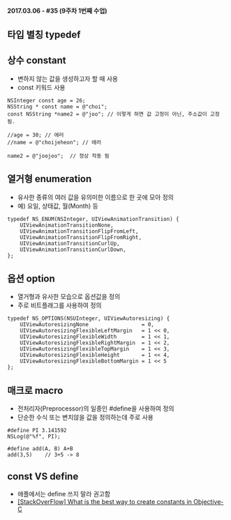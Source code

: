 #### 2017.03.06 - #35 (9주차 1번째 수업)

## 타입 별칭 typedef  

## 상수 constant  
- 변하지 않는 값을 생성하고자 할 때 사용
- const 키워드 사용

```objc
NSInteger const age = 26;
NSString * const name = @"choi";
const NSString *name2 = @"joo";	// 이렇게 하면 값 고정이 아닌, 주소값이 고정됨.  

//age = 30;	// 에러
//name = @"choijeheon";	// 에러

name2 = @"joojoo";	// 정상 작동 됨

```

## 열거형 enumeration  
- 유사한 종류의 여러 값을 유의미한 이름으로 한 곳에 모아 정의
- 예) 요일, 상태값, 월(Month) 등  

```objc
typedef NS_ENUM(NSInteger, UIViewAnimationTransition) {
    UIViewAnimationTransitionNone,
    UIViewAnimationTransitionFlipFromLeft,
    UIViewAnimationTransitionFlipFromRight,
    UIViewAnimationTransitionCurlUp,
    UIViewAnimationTransitionCurlDown,
};
```

## 옵션 option  
- 열거형과 유사한 모습으로 옵션값을 정의  
- 주로 비트플래그를 사용하여 정의  

```objc
typedef NS_OPTIONS(NSUInteger, UIViewAutoresizing) {
    UIViewAutoresizingNone                 = 0,
    UIViewAutoresizingFlexibleLeftMargin   = 1 << 0,
    UIViewAutoresizingFlexibleWidth        = 1 << 1,
    UIViewAutoresizingFlexibleRightMargin  = 1 << 2,
    UIViewAutoresizingFlexibleTopMargin    = 1 << 3,
    UIViewAutoresizingFlexibleHeight       = 1 << 4,
    UIViewAutoresizingFlexibleBottomMargin = 1 << 5
};
```


## 매크로 macro  
- 전처리자(Preprocessor)의 일종인 #define을 사용하여 정의  
- 단순한 수식 또는 변치않을 값을 정의하는데 주로 사용  

```objc
#define PI 3.141592
NSLog(@"%f", PI);

#define add(A, B) A+B
add(3,5)	// 3+5 -> 8
```

## const VS define  
- 애플에서는 define 쓰지 말라 권고함
- [[StackOverFlow] What is the best way to create constants in Objective-C](http://stackoverflow.com/questions/17228334/what-is-the-best-way-to-create-constants-in-objective-c)

